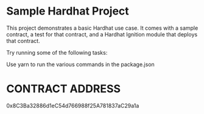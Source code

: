 # Sample Hardhat Project

This project demonstrates a basic Hardhat use case. It comes with a sample contract, a test for that contract, and a Hardhat Ignition module that deploys that contract.

Try running some of the following tasks:

Use yarn to run the various commands in the package.json


# CONTRACT ADDRESS

0x8C3Ba32886d1eC54d766988f25A781837aC29a1a  